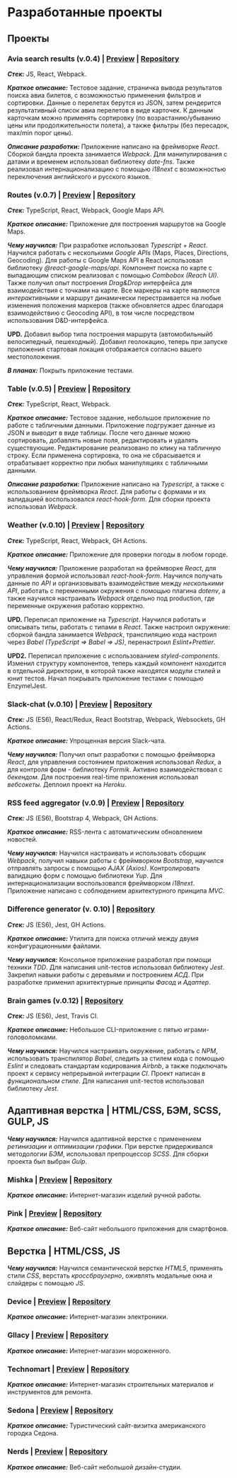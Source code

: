 # Разработанные проекты

## Проекты

### **Avia search results (v.0.4)** | [Preview](https://test-task-gridnine-systems.vercel.app/) | [Repository](https://github.com/it-amalker/test-task-gridnine-systems)

**_Стек:_** JS, React, Webpack.

**_Краткое описание:_** Тестовое задание, страничка вывода результатов поиска авиа билетов, с возможностью применения фильтров и сортировки. Данные о перелетах берутся из JSON, затем рендерится результативный список авиа перелетов в виде карточек. К данным карточкам можно применять сортировку (по возрастанию/убыванию цены или продолжительности полета), а также фильтры (без пересадок, max/min порог цены).

**_Описание разработки:_** Приложение написано на фреймворке _React_. Сборкой бандла проекта занимается _Webpack_. Для манипулирования с датами и временем использовал библиотеку _date-fns_. Также реализовал интернационализацию с помощью _i18next_ с возможностью переключения английского и русского языков.

### **Routes (v.0.7)** | [Preview](https://routes-app.amalker.vercel.app/) | [Repository](https://github.com/it-amalker/routes-app)

**_Стек:_** TypeScript, React, Webpack, Google Maps API.

**_Краткое описание:_** Приложение для построения маршрутов на Google Maps.

**_Чему научился:_** При разработке использовал _Typescript + React_. Научился работать с несколькими _Google APIs_ (Maps, Places, Directions, Geocoding). Для работы с Google Maps API в React использовал библиотеку _@react-google-maps/api_. Компонент поиска по карте с выпадающим списком реализовал с помощью _Combobox (Reach UI)_. Также получил опыт построения _Drag&Drop_ интерфейса для взаимодействия с точками на карте. Все маркеры на карте являются _интерактивными_ и маршрут динамически перестраивается на любые изменения положения маркеров (также обновляется адрес благодаря взаимодействию с Geocoding API), в том числе посредством использования D&D-интерфейса.

**UPD.** Добавил выбор типа построения маршрута (автомобильныйб велосипедный, пешеходный). Добавил геолокацию, теперь при запуске приложения стартовая локация отображается согласно вашего местоположения.

**_В планах:_** Покрыть приложение тестами.

### **Table (v.0.5)** | [Preview](https://test-task-bim-info-ru.amalker.now.sh/) | [Repository](https://github.com/it-amalker/test-task-bim-info-ru)

**_Стек:_** TypeScript, React, Webpack.

**_Краткое описание:_** Тестовое задание, небольшое приложение по работе с табличными данными. Приложение подгружает данные из JSON и выводит в виде таблицы. После чего данные можно сортировать, добавлять новые поля, редактировать и удалять существующие. Редактирование реализовано по клику на табличную строку. Если применена сортировка, то она не сбрасывается и отрабатывает корректно при любых манипуляциях с табличными данными.

**_Описание разработки:_** Приложение написано на _Typescript_, а также с использованием фреймворка _React_. Для работы с формами и их валидацией воспользовался _react-hook-form_. Для сборки проекта использовал _Webpack_.

### **Weather (v.0.10)** | [Preview](https://weather-puce.now.sh/) | [Repository](https://github.com/it-amalker/Weather)

**_Стек:_** TypeScript, React, Webpack, GH Actions.

**_Краткое описание:_** Приложение для проверки погоды в любом городе.

**_Чему научился:_** Приложение разработал на фреймворке _React_, для управления формой использовал _react-hook-form_. Научился получать данные по _API_ и организовывать взаимодействие между _несколькими API_, работать с переменными окружения с помощью плагина _dotenv_, а также научился настраивать _Webpack_ отдельно под production, где переменные окружения работаю корректно.

**UPD.** Переписал приложение на _Typescript_. Научился работать и описывать типы, работать с типами в _React_. Также настроил окружение: сборкой бандла занимается _Webpack_, транспиляцию кода настроил через _Babel (TypeScript => Babel => JS)_, перенастроил _Eslint+Prettier_.

**UPD2.** Переписал приложение c использованием _styled-components_. Изменил структуру компонентов, теперь каждый компонент находится в отдельной директории, в которой также находятся модули стилей и юнит тестов. Начал покрывать приложение тестами с помощью Enzyme\Jest.

### **Slack-chat (v.0.10)** | [Preview](https://fast-lake-13387.herokuapp.com/) | [Repository](https://github.com/it-amalker/frontend-project-lvl4)

**_Стек:_** JS (ES6), React/Redux, React Bootstrap, Webpack, Websockets, GH Actions.

**_Краткое описание:_** Упрощенная версия Slack-чата.

**_Чему научился:_** Получил опыт разработки с помощью фреймворка _React_, для управления состоянием приложения использовал _Redux_, а для контроля форм - библиотеку _Formik_. Активно взаимодействовал с _бекендом_. Для построения real-time приложения использовал _вебсокеты_. Деплоил проект на _Heroku_.

### **RSS feed aggregator (v.0.9)** | [Preview](https://frontend-project-lvl3-nu.now.sh/) | [Repository](https://github.com/it-amalker/frontend-project-lvl3)

**_Стек:_** JS (ES6), Bootstrap 4, Webpack, GH Actions.

**_Краткое описание:_** RSS-лента с автоматическим обновлением новостей.

**_Чему научился:_** Научился настраивать и использовать сборщик _Webpack_, получил навыки работы с фреймворком _Bootstrap_, научился отправлять запросы с помощью _AJAX (Axios)_. Контролировать валидацию форм с помощью библиотеки _Yup_. Для интернационализации воспользовался фреймворком _i18next_. Приложение написано с соблюдением архитектурного принципа _MVC_.

### **Difference generator (v. 0.10)** | [Repository](https://github.com/it-amalker/frontend-project-lvl2)

**_Стек:_** JS (ES6), Jest, GH Actions.

**_Краткое описание:_** Утилита для поиска отличий между двумя конфигурационными файлами.

**_Чему научился:_** Консольное приложение разработал при помощи техники _TDD_. Для написания unit-тестов использовал библиотеку _Jest_. Закрепил навыки работы с деревьями и построением _АСД_. При разработке применил архитектурные принципы _Фасад_ и _Адаптер_.

### **Brain games (v.0.12)** | [Repository](https://github.com/it-amalker/frontend-project-lvl1)

**_Стек:_** JS (ES6), Jest, Travis CI.

**_Краткое описание:_** Небольшое CLI-приложение с пятью играми-головоломками.

**_Чему научился:_** Научился настраивать окружение, работать с _NPM_, использовать транспилятор _Babel_, следить за стилем кода с помощью _Eslint_ и следовать стандартам кодирования _Airbnb_, а также подключать проект к сервису непрерывной интеграции _CI_. Проект написан в _функциональном стиле_. Для написания unit-тестов использовал библиотеку _Jest_.

## Адаптивная верстка | HTML/CSS, БЭМ, SCSS, GULP, JS

**_Чему научился:_** Научился адаптивной верстке с применением _ретинизации_ и _оптимизации графики_. При верстке придерживался методологии _БЭМ_, использовал препроцессор _SCSS_. Для сборки проекта был выбран _Gulp_.

### **Mishka** | [Preview](https://it-amalker.github.io/mishka/build) | [Repository](https://github.com/it-amalker/mishka)

**_Краткое описание:_** Интернет-магазин изделий ручной работы.

### **Pink** | [Preview](https://it-amalker.github.io/pink/build) | [Repository](https://github.com/it-amalker/pink)

**_Краткое описание:_** Веб-сайт небольшого приложения для смартфонов.

## Верстка | HTML/CSS, JS

**_Чему научился:_** Научился семантической верстке _HTML5_, применять стили _CSS_, верстать _кроссбраузерно_, оживлять модальные окна и слайдеры с помощью _JS_.

### **Device** | [Preview](https://it-amalker.github.io/device/index.html) | [Repository](https://github.com/it-amalker/device)

**_Краткое описание:_** Интернет-магазин электроники.

### **Gllacy** | [Preview](https://it-amalker.github.io/gllacy/) | [Repository](https://github.com/it-amalker/gllacy)

**_Краткое описание:_** Интернет-магазин мороженного.

### **Technomart** | [Preview](https://it-amalker.github.io/technomart/index.html) | [Repository](https://github.com/it-amalker/technomart)

**_Краткое описание:_** Интернет-магазин строительных материалов и инструментов для ремонта.

### **Sedona** | [Preview](https://it-amalker.github.io/sedona/index.html) | [Repository](https://github.com/it-amalker/sedona)

**_Краткое описание:_** Туристический сайт-визитка американского городка Седона.

### **Nerds** | [Preview](https://it-amalker.github.io/nerds) | [Repository](https://github.com/it-amalker/nerds)

**_Краткое описание:_** Веб-сайт небольшой дизайн-студии.
